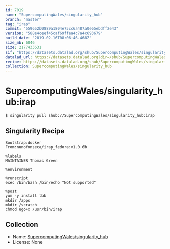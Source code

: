 ```yaml
---
id: 7019
name: "SupercomputingWales/singularity_hub"
branch: "master"
tag: "irap"
commit: "559652b0889a1804e75cc6a487a0e65ebdff2e43"
version: "588e4ceef45caf69ffea4c7a4c693679"
build_date: "2019-02-16T08:06:46.468Z"
size_mb: 6046
size: 2177433631
sif: "https://datasets.datalad.org/shub/SupercomputingWales/singularity_hub/irap/2019-02-16-559652b0-588e4cee/588e4ceef45caf69ffea4c7a4c693679.simg"
datalad_url: https://datasets.datalad.org?dir=/shub/SupercomputingWales/singularity_hub/irap/2019-02-16-559652b0-588e4cee/
recipe: https://datasets.datalad.org/shub/SupercomputingWales/singularity_hub/irap/2019-02-16-559652b0-588e4cee/Singularity
collection: SupercomputingWales/singularity_hub
---
```


# SupercomputingWales/singularity_hub:irap

```bash
$ singularity pull shub://SupercomputingWales/singularity_hub:irap
```

## Singularity Recipe

```singularity
Bootstrap:docker  
From:nunofonseca/irap_fedora:v1.0.6b

%labels
MAINTAINER Thomas Green

%environment

%runscript
exec /bin/bash /bin/echo "Not supported"

%post  
yum -y install tbb
mkdir /apps
mkdir /scratch
chmod ugo+x /usr/bin/irap
```

## Collection

 - Name: [SupercomputingWales/singularity_hub](https://github.com/SupercomputingWales/singularity_hub)
 - License: None

